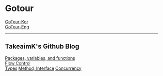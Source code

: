 # Gotour

[GoTour-Kor](https://go-tour-kr.appspot.com/#1)  
[GoTour-Eng](https://tour.golang.org/welcome/1)  

---

## TakeaimK's Github Blog
[Packages, variables, and functions](http://takeaimk.tk/language-go/2020/05/06/(Go)2_package_variables_functions.html)  
[Flow Control](http://takeaimk.tk/language-go/2020/05/07/(Go)3_flow_contorl.html)  
[Types](http://takeaimk.tk/language-go/2020/05/12/(Go)4_types.html)
[Method, Interface](http://takeaimk.tk/language-go/2020/05/15/(Go)5_method_interfaces.html)
[Concurrency](http://takeaimk.tk/language-go/2020/05/16/(Go)6_concurrency.html)
